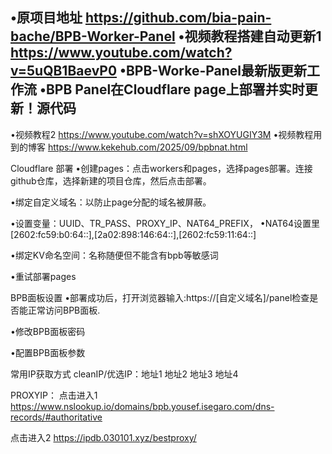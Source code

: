 •原项目地址 https://github.com/bia-pain-bache/BPB-Worker-Panel
•视频教程搭建自动更新1 https://www.youtube.com/watch?v=5uQB1BaevP0 
•BPB-Worke-Panel最新版更新工作流
•BPB Panel在Cloudflare page上部署并实时更新！源代码
--------------------------------------------------
•视频教程2 https://www.youtube.com/watch?v=shXOYUGIY3M
•视频教程用到的博客 https://www.kekehub.com/2025/09/bpbnat.html


Cloudflare 部署
•创建pages：点击workers和pages，选择pages部署。连接github仓库，选择新建的项目仓库，然后点击部署。

•绑定自定义域名：以防止page分配的域名被屏蔽。

•设置变量：UUID、TR_PASS、PROXY_IP、NAT64_PREFIX，
•NAT64设置里 [2602:fc59:b0:64::],[2a02:898:146:64::],[2602:fc59:11:64::]

•绑定KV命名空间：名称随便但不能含有bpb等敏感词

•重试部署pages

BPB面板设置
•部署成功后，打开浏览器输入:https://[自定义域名]/panel检查是否能正常访问BPB面板.

•修改BPB面板密码

•配置BPB面板参数

常用IP获取方式
cleanIP/优选IP：地址1  地址2  地址3  地址4

PROXYIP：
点击进入1 https://www.nslookup.io/domains/bpb.yousef.isegaro.com/dns-records/#authoritative


点击进入2 https://ipdb.030101.xyz/bestproxy/
